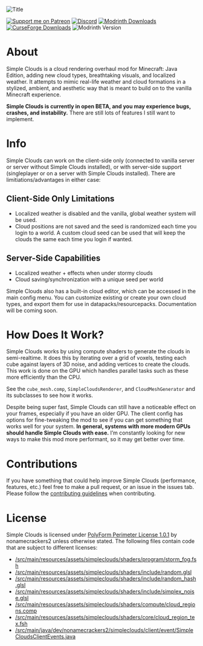 ![Title](https://i.imgur.com/naWBH5p.png)

[![Support me on Patreon](https://img.shields.io/endpoint.svg?url=https%3A%2F%2Fshieldsio-patreon.vercel.app%2Fapi%3Fusername%3Dnonamecrackers2%26type%3Dpatrons&style=flat-square)](https://patreon.com/nonamecrackers2)
[![Discord](https://img.shields.io/discord/987817685293355028?style=flat-square&logo=discord&label=Discord&color=%235865F2)](https://discord.gg/cracker-s-modded-community-987817685293355028)
[![Modrinth Downloads](https://img.shields.io/modrinth/dt/simple-clouds?style=flat-square&logo=modrinth&label=Modrinth&color=dark-green)](https://modrinth.com/project/simple-clouds)
[![CurseForge Downloads](https://img.shields.io/curseforge/dt/1121215?style=flat-square&logo=curseforge&label=CurseForge&color=orange)](https://www.curseforge.com/minecraft/mc-mods/simple-clouds)
![Modrinth Version](https://img.shields.io/modrinth/v/simple-clouds?style=flat-square&label=Version&color=blue)

# About

Simple Clouds is a cloud rendering overhaul mod for Minecraft: Java Edition, adding new cloud types, breathtaking visuals, and localized weather. It attempts to mimic real-life weather and cloud formations in a stylized, ambient, and aesthetic way that is meant to build on to the vanilla Minecraft experience.

**Simple Clouds is currently in open BETA, and you may experience bugs, crashes, and instability.** There are still lots of features I still want to implement.

# Info

Simple Clouds can work on the client-side only (connected to vanilla server or server without Simple Clouds installed), or with server-side support (singleplayer or on a server with Simple Clouds installed). There are limitiations/advantages in either case:

## Client-Side Only Limitations
- Localized weather is disabled and the vanilla, global weather system will be used.
- Cloud positions are not saved and the seed is randomized each time you login to a world. A custom cloud seed can be used that will keep the clouds the same each time you login if wanted.

## Server-Side Capabilities
- Localized weather + effects when under stormy clouds
- Cloud saving/synchronization with a unique seed per world

Simple Clouds also has a built-in cloud editor, which can be accessed in the main config menu. You can customize existing or create your own cloud types, and export them for use in datapacks/resourcepacks. Documentation will be coming soon.

# How Does It Work?
Simple Clouds works by using compute shaders to generate the clouds in semi-realtime. It does this by iterating over a grid of voxels, testing each cube against layers of 3D noise, and adding vertices to create the clouds. This work is done on the GPU which handles parallel tasks such as these more efficiently than the CPU.

See the ``cube_mesh.comp``, ``SimpleCloudsRenderer``, and ``CloudMeshGenerator`` and its subclasses to see how it works.

Despite being super fast, Simple Clouds can still have a noticeable effect on your frames, especially if you have an older GPU. The client config has options for fine-tweaking the mod to see if you can get something that works well for your system. **In general, systems with more modern GPUs should handle Simple Clouds with ease.** I’m constantly looking for new ways to make this mod more performant, so it may get better over time.

# Contributions

If you have something that could help improve Simple Clouds (performance, features, etc.) feel free to make a pull request, or an issue in the issues tab. Please follow the [contributing guidelines](https://github.com/nonamecrackers2/simple-clouds/blob/1.20.1/docs/CONTRIBUTING.md) when contributing.

# License

Simple Clouds is licensed under [PolyForm Perimeter License 1.0.1](https://github.com/nonamecrackers2/simple-clouds/blob/1.20.1/LICENSE.md) by nonamecrackers2 unless otherwise stated. The following files contain code that are subject to different licenses:
- [/src/main/resources/assets/simpleclouds/shaders/program/storm_fog.fsh](https://github.com/nonamecrackers2/simple-clouds/blob/658c05e5e97eb21b3106ee9940f19028e98722fa/src/main/resources/assets/simpleclouds/shaders/program/storm_fog.fsh#L64C1-L89C3)
- [/src/main/resources/assets/simpleclouds/shaders/include/random.glsl](https://github.com/nonamecrackers2/simple-clouds/blob/1.20.1/src/main/resources/assets/simpleclouds/shaders/include/random.glsl)
- [/src/main/resources/assets/simpleclouds/shaders/include/random_hash.glsl](https://github.com/nonamecrackers2/simple-clouds/blob/1.20.1/src/main/resources/assets/simpleclouds/shaders/include/random_hash.glsl)
- [/src/main/resources/assets/simpleclouds/shaders/include/simplex_noise.glsl](https://github.com/nonamecrackers2/simple-clouds/blob/1.20.1/src/main/resources/assets/simpleclouds/shaders/include/simplex_noise.glsl)
- [/src/main/resources/assets/simpleclouds/shaders/compute/cloud_regions.comp](https://github.com/nonamecrackers2/simple-clouds/blob/1.20.1/src/main/resources/assets/simpleclouds/shaders/compute/cloud_regions.comp)
- [/src/main/resources/assets/simpleclouds/shaders/core/cloud_region_tex.fsh](https://github.com/nonamecrackers2/simple-clouds/blob/1.20.1/src/main/resources/assets/simpleclouds/shaders/core/cloud_region_tex.fsh)
- [/src/main/java/dev/nonamecrackers2/simpleclouds/client/event/SimpleCloudsClientEvents.java](https://github.com/nonamecrackers2/simple-clouds/blob/1.20.1/src/main/java/dev/nonamecrackers2/simpleclouds/client/event/SimpleCloudsClientEvents.java)
